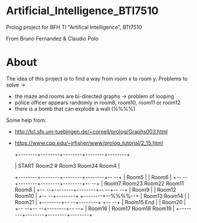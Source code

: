 # Artificial_Intelligence_BTI7510
Prolog project for BFH TI "Artifical Intelligence", BTI7510

From Bruno Fernandez & Claudio Polo

# About
The idea of this project is to find a way from room x to room y.
Problems to solve ->
- the maze and rooms are bi-directed graphs -> problem of looping
- police officer appears randomly in room8, room10, room11 or room12
- there is a bomb that can explode a wall (%%%%)

Some help from:
- http://tcl.sfs.uni-tuebingen.de/~cornell/prolog/Graphs003.html
- https://www.cpp.edu/~jrfisher/www/prolog_tutorial/2_15.html

	+--------+--------+--------+--------+--------+
	
	| START    Room2 #  Room3    Room24   Room4  |
	
	+--------+--------+--------+--------+--    --+
	| Room5  |                          | Room6  |
	+--    --+--------+--------+--------+--    --+
	| Room7    Room23   Room22   Room11   Room8  |
	+--    --+--------+--------+--    --+--    --+
	| Room9  |      	         | Room12   Room10 |
	+--    --+--------+		     +--------+--%%%%--+
	| Room13   Room14 |                 | Room21 |
	+--------+--    --+--------+        +--    --+
			     | Room15   End    |        | Room20 |
           +--    --+--    --+--------+--    --+
			     | Room16 | Room17   Room18   Room19 |
			     +--------+--------+--------+--------+
